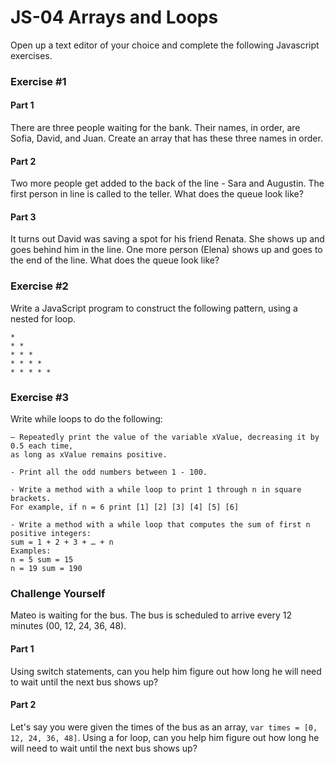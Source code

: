 # JS-04 Arrays and Loops

Open up a text editor of your choice and complete the following Javascript exercises.

### Exercise #1

#### Part 1
There are three people waiting for the bank. Their names, in order, are Sofia, David, and Juan.
Create an array that has these three names in order.

#### Part 2

Two more people get added to the back of the line - Sara and Augustin.
The first person in line is called to the teller.
What does the queue look like?

#### Part 3

It turns out David was saving a spot for his friend Renata. She shows up and goes behind him in the line. One more person (Elena) shows up and goes to the end of the line.
What does the queue look like?

### Exercise #2

Write a JavaScript program to construct the following pattern, using a nested for loop.

```
*  
* *  
* * *  
* * * *  
* * * * *
```
### Exercise #3

Write while loops to do the following:
```
– Repeatedly print the value of the variable xValue, decreasing it by 0.5 each time,
as long as xValue remains positive.
```
```
- Print all the odd numbers between 1 - 100.
```
```
- Write a method with a while loop to print 1 through n in square brackets. 
For example, if n = 6 print [1] [2] [3] [4] [5] [6]
```
```
- Write a method with a while loop that computes the sum of first n positive integers: 
sum = 1 + 2 + 3 + … + n
Examples:
n = 5 sum = 15
n = 19 sum = 190
```

### Challenge Yourself

Mateo is waiting for the bus.
The bus is scheduled to arrive every 12 minutes (00, 12, 24, 36, 48). 

#### Part 1
Using switch statements, can you help him figure out how long he will need to wait until the next bus shows up?

#### Part 2
Let's say you were given the times of the bus as an array, `var times = [0, 12, 24, 36, 48]`.
Using a for loop, can you help him figure out how long he will need to wait until the next bus shows up?

